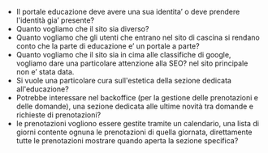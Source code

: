 - Il portale educazione deve avere una sua identita’ o deve prendere l'identità gia’ presente?
- Quanto vogliamo che il sito sia diverso? 
- Quanto vogliamo che gli utenti che entrano nel sito di cascina si rendano conto che la parte di educazione e’ un portale a parte?
- Quanto vogliamo che il sito sia in cima alle classifiche di google, vogliamo dare una particolare attenzione alla SEO? nel sito principale non e’ stata data.
- Si vuole una particolare cura sull'estetica della sezione dedicata all'educazione?
- Potrebbe interessare nel backoffice (per la gestione delle prenotazioni e delle domande), una sezione dedicata alle ultime novità tra domande e richieste di prenotazioni?
- le prenotazioni vogliono essere gestite tramite un calendario, una lista di giorni contente ognuna le prenotazioni di quella giornata, direttamente tutte le prenotazioni mostrare quando aperta la sezione specifica?
